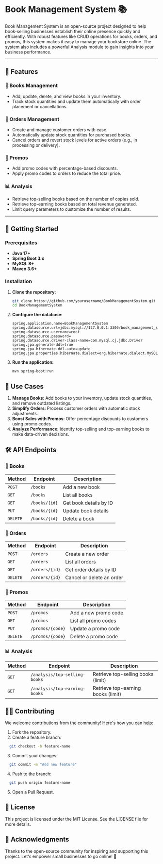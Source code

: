 # Book Management System 📚

Book Management System is an open-source project designed to help book-selling businesses establish their online presence quickly and efficiently. With robust features like CRUD operations for books, orders, and promos, this system makes it easy to manage your bookstore online. The system also includes a powerful Analysis module to gain insights into your business performance.

---

## 🌟 Features

### 📖 Books Management
- Add, update, delete, and view books in your inventory.
- Track stock quantities and update them automatically with order placement or cancellations.

### 🛒 Orders Management
- Create and manage customer orders with ease.
- Automatically update stock quantities for purchased books.
- Cancel orders and revert stock levels for active orders (e.g., in processing or delivery).

### 🎉 Promos
- Add promo codes with percentage-based discounts.
- Apply promo codes to orders to reduce the total price.

### 📊 Analysis
- Retrieve top-selling books based on the number of copies sold.
- Retrieve top-earning books based on total revenue generated.
- Limit query parameters to customize the number of results.

---

## 🚀 Getting Started

### Prerequisites
- **Java 17+**
- **Spring Boot 3.x**
- **MySQL 8+**
- **Maven 3.6+**

### Installation

1. **Clone the repository:**
   ```bash
   git clone https://github.com/yourusername/BookManagementSystem.git
   cd BookManagementSystem
2. **Configure the database:**
    ```
    spring.application.name=BookManagementSystem
    spring.datasource.url=jdbc:mysql://127.0.0.1:3306/book_management_system
    spring.datasource.username=root
    spring.datasource.password=
    spring.datasource.driver-class-name=com.mysql.cj.jdbc.Driver
    spring.jpa.generate-ddl=true
    spring.jpa.hibernate.ddl-auto=update
    spring.jpa.properties.hibernate.dialect=org.hibernate.dialect.MySQLDialect
3. **Run the application:**
    ```bash
    mvn spring-boot:run

## 🎯 Use Cases
1. **Manage Books**: Add books to your inventory, update stock quantities, and remove outdated listings.
2. **Simplify Orders**: Process customer orders with automatic stock adjustments.
3. **Boost Sales with Promos**: Offer percentage discounts to customers using promo codes.
4. **Analyze Performance**: Identify top-selling and top-earning books to make data-driven decisions.

## 🛠 API Endpoints

### 📖 Books
| Method   | Endpoint       | Description             |
|----------|----------------|-------------------------|
| `POST`   | `/books`       | Add a new book          |
| `GET`    | `/books`       | List all books          |
| `GET`    | `/books/{id}`  | Get book details by ID  |
| `PUT`    | `/books/{id}`  | Update book details     |
| `DELETE` | `/books/{id}`  | Delete a book           |

### 🛒 Orders
| Method   | Endpoint        | Description               |
|----------|-----------------|---------------------------|
| `POST`   | `/orders`       | Create a new order        |
| `GET`    | `/orders`       | List all orders           |
| `GET`    | `/orders/{id}`  | Get order details by ID   |
| `DELETE` | `/orders/{id}`  | Cancel or delete an order |

### 🎉 Promos
| Method   | Endpoint          | Description               |
|----------|-------------------|---------------------------|
| `POST`   | `/promos`         | Add a new promo code      |
| `GET`    | `/promos`         | List all promo codes      |
| `PUT`    | `/promos/{code}`  | Update a promo code       |
| `DELETE` | `/promos/{code}`  | Delete a promo code       |

### 📊 Analysis
| Method   | Endpoint                  | Description                           |
|----------|---------------------------|---------------------------------------|
| `GET`    | `/analysis/top-selling-books`   | Retrieve top-selling books (limit)    |
| `GET`    | `/analysis/top-earning-books`   | Retrieve top-earning books (limit)    |

## 🧑‍💻 Contributing
We welcome contributions from the community! Here's how you can help:

1. Fork the repository.
2. Create a feature branch:
```bash
  git checkout -b feature-name
```
3. Commit your changes:
```bash
  git commit -m "Add new feature"
```
4. Push to the branch:
```bash
  git push origin feature-name
```
5. Open a Pull Request.

## 📄 License
This project is licensed under the MIT License. See the LICENSE file for more details.

## 🙌 Acknowledgments
Thanks to the open-source community for inspiring and supporting this project. Let's empower small businesses to go online! 🎉
